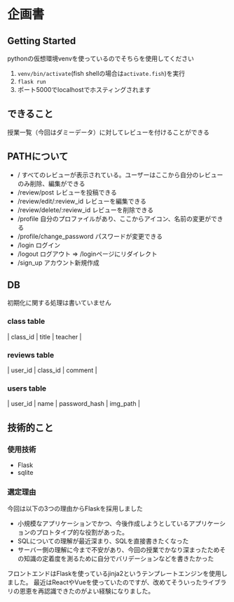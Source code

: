 # 企画書
## Getting Started
pythonの仮想環境venvを使っているのでそちらを使用してください
1. `venv/bin/activate`(fish shellの場合は`activate.fish`)を実行
2. `flask run`
3. ポート5000でlocalhostでホスティングされます
## できること
授業一覧（今回はダミーデータ）に対してレビューを付けることができる
## PATHについて
- / すべてのレビューが表示されている。ユーザーはここから自分のレビューのみ削除、編集ができる
- /review/post レビューを投稿できる
- /review/edit/:review_id レビューを編集できる
- /review/delete/:review_id レビューを削除できる
- /profile 自分のプロファイルがあり、ここからアイコン、名前の変更ができる
- /profile/change_password パスワードが変更できる
- /login ログイン
- /logout ログアウト => /loginページにリダイレクト
- /sign_up アカウント新規作成

## DB
初期化に関する処理は書いていません
### class table
| class_id | title | teacher |
### reviews table
| user_id | class_id | comment |
### users table
| user_id | name | password_hash | img_path |

## 技術的こと
### 使用技術
- Flask
- sqlite
### 選定理由
今回は以下の3つの理由からFlaskを採用しました
- 小規模なアプリケーションでかつ、今後作成しようとしているアプリケーションのプロトタイプ的な役割があった。
- SQLについての理解が最近深まり、SQLを直接書きたくなった
- サーバー側の理解に今まで不安があり、今回の授業でかなり深まったためその知識の定着度を測るために自分でバリデーションなどを書きたかった

フロントエンドはFlaskを使っているjinja2というテンプレートエンジンを使用しました。
最近はReactやVueを使っていたのですが、改めてそういったライブラリの恩恵を再認識できたのがよい経験になりました。